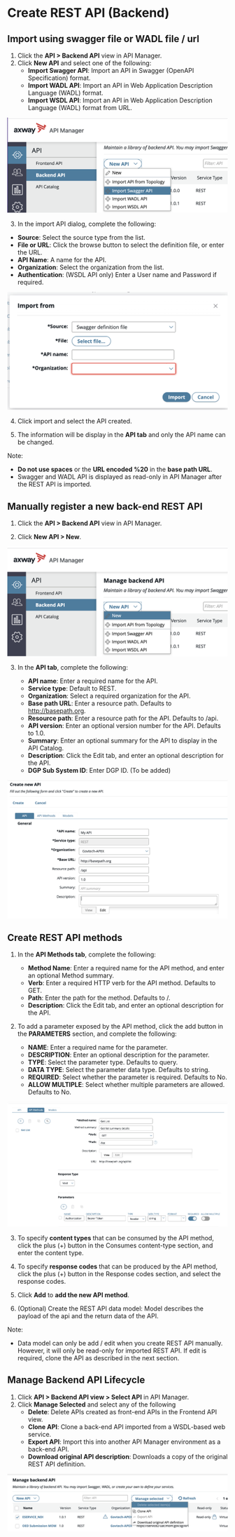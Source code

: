 # Create REST API (Backend)

## Import using swagger file or WADL file / url

1. Click the **API > Backend API** view in API Manager.
2. Click **New API** and select one of the following:
   - **Import Swagger API**: Import an API in Swagger (OpenAPI Specification) format.
   - **Import WADL API**: Import an API in Web Application Description Language (WADL) format.
   - **Import WSDL API**: Import an API in Web Application Description Language (WADL) format from URL.

![import-dialog](./image/create-api/import-dialog.jpg)

3. In the import API dialog, complete the following:

- **Source**: Select the source type from the list.
- **File or URL**: Click the browse button to select the definition file, or enter the URL.
- **API Name**: A name for the API.
- **Organization**: Select the organization from the list.
- **Authentication**: (WSDL API only) Enter a User name and Password if required.

![backend-api](./image/create-api/backend-api.jpg)

4. Click import and select the API created.

5. The information will be display in the **API tab** and only the API name can be changed.

Note:

- **Do not use spaces** or the **URL encoded %20** in the **base path URL**.
- Swagger and WADL API is displayed as read-only in API Manager after the REST API is imported.

## Manually register a new back-end REST API

1. Click the **API > Backend API** view in API Manager.

2. Click **New API > New**.

![manual-import](./image/create-api/manual-import.jpg)

3. In the **API tab**, complete the following:

   - **API name**: Enter a required name for the API.
   - **Service type**: Default to REST.
   - **Organization**: Select a required organization for the API.
   - **Base path URL**: Enter a resource path. Defaults to http://basepath.org.
   - **Resource path**: Enter a resource path for the API. Defaults to /api.
   - **API version**: Enter an optional version number for the API. Defaults to 1.0.
   - **Summary**: Enter an optional summary for the API to display in the API Catalog.
   - **Description**: Click the Edit tab, and enter an optional description for the API.
   - **DGP Sub System ID**: Enter DGP ID. (To be added)

![api-tab](./image/create-api/api-tab.jpg)

## Create REST API methods

1. In the **API Methods tab**, complete the following:

   - **Method Name**: Enter a required name for the API method, and enter an optional Method summary.
   - **Verb**: Enter a required HTTP verb for the API method. Defaults to GET.
   - **Path**: Enter the path for the method. Defaults to /.
   - **Description**: Click the Edit tab, and enter an optional description for the API.

2. To add a parameter exposed by the API method, click the add button in the **PARAMETERS** section, and complete the following:

   - **NAME**: Enter a required name for the parameter.
   - **DESCRIPTION**: Enter an optional description for the parameter.
   - **TYPE**: Select the parameter type. Defaults to query.
   - **DATA TYPE**: Select the parameter data type. Defaults to string.
   - **REQUIRED**: Select whether the parameter is required. Defaults to No.
   - **ALLOW MULTIPLE**: Select whether multiple parameters are allowed. Defaults to No.

![api-method-tab](./image/create-api/api-method-tab.jpg)

3. To specify **content types** that can be consumed by the API method, click the plus (+) button in the Consumes content-type section, and enter the content type.

4. To specify **response codes** that can be produced by the API method, click the plus (+) button in the Response codes section, and select the response codes.

5. Click **Add** to **add the new API method**.

6. (Optional) Create the REST API data model: Model describes the payload of the api and the return data of the API.

Note:

- Data model can only be add / edit when you create REST API manually. However, it will only be read-only for imported REST API. If edit is required, clone the API as described in the next section.

## Manage Backend API Lifecycle

1. Click **API > Backend API view > Select API** in API Manager.
2. Click **Manage Selected** and select any of the following
   - **Delete**: Delete APIs created as front-end APIs in the Frontend API view.
   - **Clone API**: Clone a back-end API imported from a WSDL-based web service.
   - **Export API**: Import this into another API Manager environment as a back-end API.
   - **Download original API description**: Downloads a copy of the original REST API definition.

![api-lifecycle](./image/create-api/api-lifecycle.jpg)

